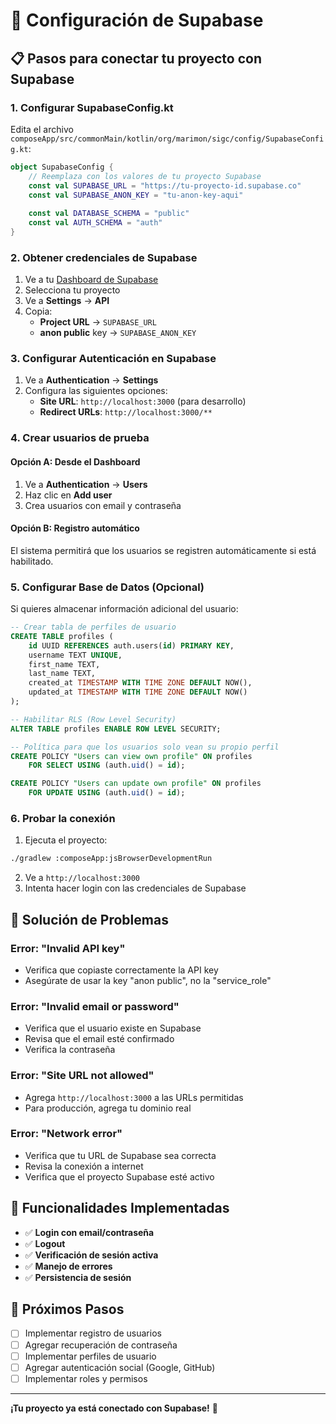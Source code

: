 # 🔗 Configuración de Supabase

## 📋 Pasos para conectar tu proyecto con Supabase

### 1. **Configurar SupabaseConfig.kt**

Edita el archivo `composeApp/src/commonMain/kotlin/org/marimon/sigc/config/SupabaseConfig.kt`:

```kotlin
object SupabaseConfig {
    // Reemplaza con los valores de tu proyecto Supabase
    const val SUPABASE_URL = "https://tu-proyecto-id.supabase.co"
    const val SUPABASE_ANON_KEY = "tu-anon-key-aqui"
    
    const val DATABASE_SCHEMA = "public"
    const val AUTH_SCHEMA = "auth"
}
```

### 2. **Obtener credenciales de Supabase**

1. Ve a tu [Dashboard de Supabase](https://supabase.com/dashboard)
2. Selecciona tu proyecto
3. Ve a **Settings** → **API**
4. Copia:
   - **Project URL** → `SUPABASE_URL`
   - **anon public** key → `SUPABASE_ANON_KEY`

### 3. **Configurar Autenticación en Supabase**

1. Ve a **Authentication** → **Settings**
2. Configura las siguientes opciones:
   - **Site URL**: `http://localhost:3000` (para desarrollo)
   - **Redirect URLs**: `http://localhost:3000/**`

### 4. **Crear usuarios de prueba**

#### Opción A: Desde el Dashboard
1. Ve a **Authentication** → **Users**
2. Haz clic en **Add user**
3. Crea usuarios con email y contraseña

#### Opción B: Registro automático
El sistema permitirá que los usuarios se registren automáticamente si está habilitado.

### 5. **Configurar Base de Datos (Opcional)**

Si quieres almacenar información adicional del usuario:

```sql
-- Crear tabla de perfiles de usuario
CREATE TABLE profiles (
    id UUID REFERENCES auth.users(id) PRIMARY KEY,
    username TEXT UNIQUE,
    first_name TEXT,
    last_name TEXT,
    created_at TIMESTAMP WITH TIME ZONE DEFAULT NOW(),
    updated_at TIMESTAMP WITH TIME ZONE DEFAULT NOW()
);

-- Habilitar RLS (Row Level Security)
ALTER TABLE profiles ENABLE ROW LEVEL SECURITY;

-- Política para que los usuarios solo vean su propio perfil
CREATE POLICY "Users can view own profile" ON profiles
    FOR SELECT USING (auth.uid() = id);

CREATE POLICY "Users can update own profile" ON profiles
    FOR UPDATE USING (auth.uid() = id);
```

### 6. **Probar la conexión**

1. Ejecuta el proyecto:
```bash
./gradlew :composeApp:jsBrowserDevelopmentRun
```

2. Ve a `http://localhost:3000`
3. Intenta hacer login con las credenciales de Supabase

## 🔧 Solución de Problemas

### Error: "Invalid API key"
- Verifica que copiaste correctamente la API key
- Asegúrate de usar la key "anon public", no la "service_role"

### Error: "Invalid email or password"
- Verifica que el usuario existe en Supabase
- Revisa que el email esté confirmado
- Verifica la contraseña

### Error: "Site URL not allowed"
- Agrega `http://localhost:3000` a las URLs permitidas
- Para producción, agrega tu dominio real

### Error: "Network error"
- Verifica que tu URL de Supabase sea correcta
- Revisa la conexión a internet
- Verifica que el proyecto Supabase esté activo

## 📱 Funcionalidades Implementadas

- ✅ **Login con email/contraseña**
- ✅ **Logout**
- ✅ **Verificación de sesión activa**
- ✅ **Manejo de errores**
- ✅ **Persistencia de sesión**

## 🚀 Próximos Pasos

- [ ] Implementar registro de usuarios
- [ ] Agregar recuperación de contraseña
- [ ] Implementar perfiles de usuario
- [ ] Agregar autenticación social (Google, GitHub)
- [ ] Implementar roles y permisos

---

**¡Tu proyecto ya está conectado con Supabase!** 🎉
